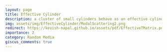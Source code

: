 ```yaml
---
layout: page
title: Effective Cylinder
description: a cluster of small cylinders behave as an effective cylinder which has effective properties
img: assets/img/EffectiveCylinder/ModalScattering2.png
redirect: https://kevish-napal.github.io/assets/pdf/EffectiveTMatrix.pdf
importance: 2
category: Random Media
giscus_comments: true
---
```

